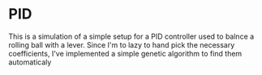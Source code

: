 # PID
This is a simulation of a simple setup for a PID controller used to balnce a rolling ball with a lever.
Since I'm to lazy to hand pick the necessary coefficients, I've implemented a simple genetic algorithm to find them automaticaly
